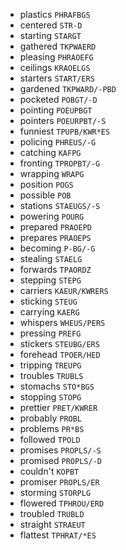 * plastics `PHRAFBGS`
* centered `STR-D`
* starting `STARGT`
* gathered `TKPWAERD`
* pleasing `PHRAOEFG`
* ceilings `KRAOELGS`
* starters `START/ERS`
* gardened `TKPWARD/-PBD`
* pocketed `POBGT/-D`
* pointing `POEUPBGT`
* pointers `POEURPBT/-S`
* funniest `TPUPB/KWR*ES`
* policing `PHREUS/-G`
* catching `KAFPG`
* fronting `TPROPBT/-G`
* wrapping `WRAPG`
* position `POGS`
* possible `POB`
* stations `STAEUGS/-S`
* powering `POURG`
* prepared `PRAOEPD`
* prepares `PRAOEPS`
* becoming `P-BG/-G`
* stealing `STAELG`
* forwards `TPAORDZ`
* stepping `STEPG`
* carriers `KAEUR/KWRERS`
* sticking `STEUG`
* carrying `KAERG`
* whispers `WHEUS/PERS`
* pressing `PREFG`
* stickers `STEUBG/ERS`
* forehead `TPOER/HED`
* tripping `TREUPG`
* troubles `TRUBLS`
* stomachs `STO*BGS`
* stopping `STOPG`
* prettier `PRET/KWRER`
* probably `PROBL`
* problems `PR*BS`
* followed `TPOLD`
* promises `PROPLS/-S`
* promised `PROPLS/-D`
* couldn't `KOPBT`
* promiser `PROPLS/ER`
* storming `STORPLG`
* flowered `TPHROU/ERD`
* troubled `TRUBLD`
* straight `STRAEUT`
* flattest `TPHRAT/*ES`
